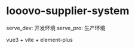 <!--
 * @Author: proyzplus
 * @Date: 2021-06-08 16:31:54
 * @LastEditors: proyzplus
 * @LastEditTime: 2021-06-09 10:13:06
 * @Description: Description
-->

# looovo-supplier-system

serve_dev: 开发环境
serve_pro: 生产环境

vue3 + vite + element-plus
